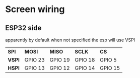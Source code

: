 # Screen wiring
## ESP32 side
apparently by default when not specified the esp will use VSPI 

|          |          |          |          |         |
| -------- | -------- | -------- | -------- | ------- |
| **SPI**  | **MOSI** | **MISO** | **SCLK** | **CS**  |
| **VSPI** | GPIO 23  | GPIO 19  | GPIO 18  | GPIO 5  |
| **HSPI** | GPIO 13  | GPIO 12  | GPIO 14  | GPIO 15 |